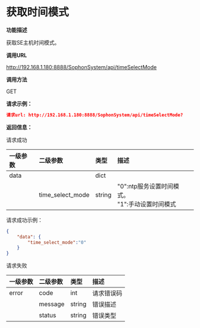 # 获取时间模式 #

**功能描述**

获取SE主机时间模式。

**调用URL**

http://192.168.1.180:8888/SophonSystem/api/timeSelectMode

**调用方法**

GET

**请求示例：**

```json
请求url: http://192.168.1.180:8888/SophonSystem/api/timeSelectMode?
```

**返回信息：**

请求成功

| 一级参数 | 二级参数         | 类型   | 描述                                                |
| :------- | :--------------- | :----- | :-------------------------------------------------- |
| data     |                  | dict   |                                                     |
|          | time_select_mode | string | "0":ntp服务设置时间模式。<br />"1":手动设置时间模式 |

请求成功示例：

```json
{
    "data": {
        "time_select_mode":"0"
    }
}
```

请求失败

| 一级参数 | 二级参数 | 类型   | 描述       |
| :------- | :------- | :----- | :--------- |
| error    | code     | int    | 请求错误码 |
|          | message  | string | 错误描述   |
|          | status   | string | 错误类型   |

​    

